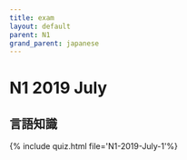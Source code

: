 ```yaml
---
title: exam
layout: default
parent: N1
grand_parent: japanese
---
```


# N1 2019 July
## 言語知識
{% include quiz.html file='N1-2019-July-1'%}